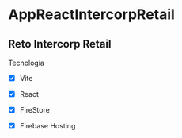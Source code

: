 # AppReactIntercorpRetail

## Reto Intercorp Retail

Tecnología

- [X] Vite
- [X] React
- [X] FireStore
- [X] Firebase Hosting



